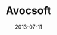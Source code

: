 ---
date: 2013-07-11
title: Avocsoft
categories: partners
logo: AvocSoftapps1nobackground.jpg
www: "http://www.avocsoft.com"
---